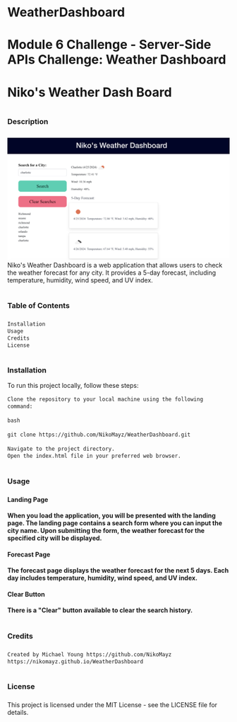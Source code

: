# WeatherDashboard
# Module 6 Challenge - Server-Side APIs Challenge: Weather Dashboard
# <h1>Niko's Weather Dash Board<h1>


# <h3>Description<h3>

![alt text](./assets/images/Screenshot%202024-04-25%20at%201.02.14%20PM.png)
Niko's Weather Dashboard is a web application that allows users to check the weather forecast for any city. It provides a 5-day forecast, including temperature, humidity, wind speed, and UV index.

# <h3>Table of Contents<h3>

    Installation
    Usage
    Credits
    License

# <h3>Installation

To run this project locally, follow these steps:

    Clone the repository to your local machine using the following command:

    bash

    git clone https://github.com/NikoMayz/WeatherDashboard.git

    Navigate to the project directory.
    Open the index.html file in your preferred web browser.

# <h3>Usage<h3>

<h4>Landing Page<h4>

When you load the application, you will be presented with the landing page.
The landing page contains a search form where you can input the city name.
Upon submitting the form, the weather forecast for the specified city will be displayed.

<h4>Forecast Page<h4>

The forecast page displays the weather forecast for the next 5 days.
Each day includes temperature, humidity, wind speed, and UV index.

<h4>Clear Button<h4>

There is a "Clear" button available to clear the search history.


# <h3>Credits<h3>

    Created by Michael Young https://github.com/NikoMayz
    https://nikomayz.github.io/WeatherDashboard

# <h3>License<h3>

This project is licensed under the MIT License - see the LICENSE file for details.